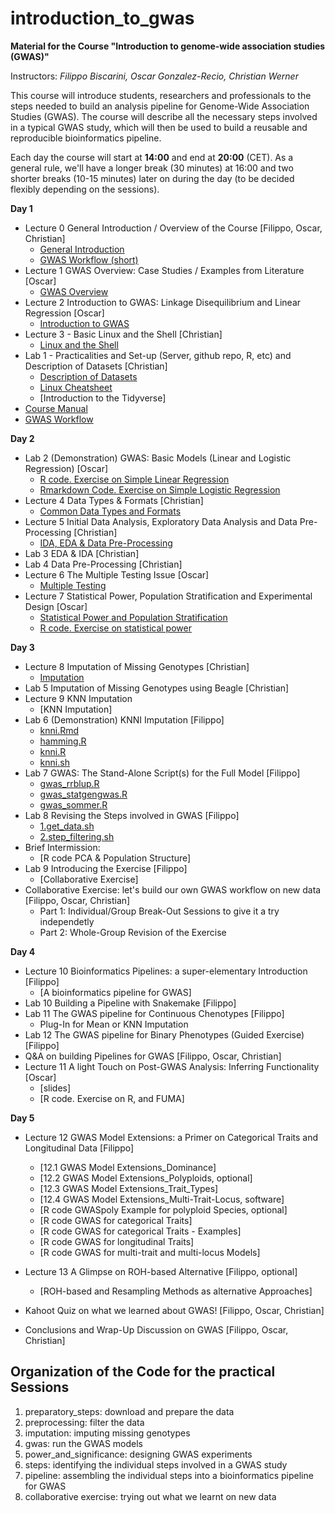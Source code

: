 # introduction_to_gwas

**Material for the Course "Introduction to genome-wide association studies (GWAS)"**

Instructors: *Filippo Biscarini, Oscar Gonzalez-Recio, Christian Werner*

This course will introduce students, researchers and professionals to the steps needed to build an analysis pipeline for Genome-Wide Association Studies (GWAS). The course will describe all the necessary steps involved in a typical GWAS study, which will then be used to build a reusable and reproducible bioinformatics pipeline.

Each day the course will start at **14:00** and end at **20:00** (CET).
As a general rule, we'll have a longer break (30 minutes) at 16:00 and two shorter breaks (10-15 minutes) later on during the day (to be decided flexibly depending on the sessions). 

<!-- timetable: [here](https://docs.google.com/spreadsheets/d/1Cy8vBD6I_no8UPzYPU9bz7ASWyI3bc4Y9vcdr5S1TBw/edit#gid=0) -->

**Day 1**

- Lecture 0	General Introduction / Overview of the Course [Filippo, Oscar, Christian]
    - [General Introduction](slides/0_General_Introduction.pdf)
    - [GWAS Workflow (short)](slides/GWAS_workflow_short.pdf)
- Lecture 1	GWAS Overview: Case Studies / Examples from Literature [Oscar]
    - [GWAS Overview](slides/1_GWAS_overview.pdf)
- Lecture 2	Introduction to GWAS: Linkage Disequilibrium and Linear Regression [Oscar]
    - [Introduction to GWAS](slides/2_Introduction_to_GWAS.pdf)
- Lecture 3 - Basic Linux and the Shell [Christian]
    - [Linux and the Shell](slides/3_Linux_intro.pdf)
- Lab 1 - Practicalities and Set-up (Server, github repo, R, etc) and Description of Datasets [Christian]
    - [Description of Datasets](slides/Description_of_datasets.pdf)
    - [Linux Cheatsheet](slides/Unix_cheatsheet.pdf)
    - [Introduction to the Tidyverse]<!-- (slides/Tidyverse_Intro.html) -->
 - [Course Manual](slides/gwasManual.pdf)
 - [GWAS Workflow](slides/GWAS_Workflow.pdf)



**Day 2**

- Lab 2 (Demonstration) GWAS: Basic Models (Linear and Logistic Regression) [Oscar]
    - [R code. Exercise on Simple Linear Regression](basic_model/1.Basis_of_linear_regression.R)
    - [Rmarkdown Code. Exercise on Simple Logistic Regression](basic_model/2.exercise.Basis_of_logistic_regression.Rmd)
- Lecture 4 Data Types & Formats [Christian]
    - [Common Data Types and Formats](slides/4_Data_types.pdf)
- Lecture 5 Initial Data Analysis, Exploratory Data Analysis and Data Pre-Processing [Christian]
    - [IDA, EDA & Data Pre-Processing](slides/5_Data_pre-processing.pdf)
- Lab 3 EDA & IDA [Christian]
- Lab 4 Data Pre-Processing [Christian]
- Lecture 6 The Multiple Testing Issue [Oscar]
    - [Multiple Testing](slides/6_Multiple_testing.pdf)
- Lecture 7 Statistical Power, Population Stratification and Experimental Design [Oscar] 
    - [Statistical Power and Population Stratification](slides/7_Experimental_design.pdf)
    - [R code. Exercise on statistical power](5.power_and_significance/StatisticalPower_exercise.R)


**Day 3**

- Lecture 8	Imputation of Missing Genotypes [Christian]
    - [Imputation](slides/8_Imputation.pdf)
- Lab 5 Imputation of Missing Genotypes using Beagle [Christian]
- Lecture 9 KNN Imputation 
    - [KNN Imputation]
- Lab 6 (Demonstration) KNNI Imputation [Filippo]
    - [knni.Rmd](3.imputation/knni.Rmd)
    - [hamming.R](3.imputation/hamming.R)
    - [knni.R](3.imputation/knni.R)
    - [knni.sh](3.imputation/knni.sh)
- Lab 7 GWAS: The Stand-Alone Script(s) for the Full Model [Filippo]
    - [gwas_rrblup.R](4.gwas/gwas_rrblup.R)
    - [gwas_statgengwas.R](4.gwas/gwas_statgengwas.R)
    - [gwas_sommer.R](4.gwas/gwas_sommer.R)
- Lab 8 Revising the Steps involved in GWAS [Filippo]
    - [1.get_data.sh](6.steps/1.get_data.sh)
    - [2.step_filtering.sh](6.steps/2.step_filtering.sh)
- Brief Intermission:
    - [R code PCA & Population Structure]<!--(4.gwas/PCA_Screeplots.R) -->
- Lab 9 Introducing the Exercise [Filippo]
    - [Collaborative Exercise]
- Collaborative Exercise: let's build our own GWAS workflow on new data [Filippo, Oscar, Christian]
    - Part 1: Individual/Group Break-Out Sessions to give it a try independetly
    - Part 2: Whole-Group Revision of the Exercise


**Day 4**
- Lecture 10 Bioinformatics Pipelines: a super-elementary Introduction [Filippo]
    - [A bioinformatics pipeline for GWAS]
- Lab 10 Building a Pipeline with Snakemake [Filippo]
- Lab 11 The GWAS pipeline for Continuous Chenotypes [Filippo]
    - Plug-In for Mean or KNN Imputation
- Lab 12 The GWAS pipeline for Binary Phenotypes (Guided Exercise) [Filippo]
- Q&A on building Pipelines for GWAS [Filippo, Oscar, Christian]
- Lecture 11 A light Touch on Post-GWAS Analysis: Inferring Functionality [Oscar]
    - [slides]
    - [R code. Exercise on R, and FUMA]
    
**Day 5**

- Lecture 12 GWAS Model Extensions: a Primer on Categorical Traits and Longitudinal Data [Filippo]
    - [12.1 GWAS Model Extensions_Dominance]
    - [12.2 GWAS Model Extensions_Polyploids, optional]
    - [12.3 GWAS Model Extensions_Trait_Types]
    - [12.4 GWAS Model Extensions_Multi-Trait-Locus, software]
    - [R code GWASpoly Example for polyploid Species, optional]
    - [R code GWAS for categorical Traits]
    - [R code GWAS for categorical Traits - Examples]
    - [R code GWAS for longitudinal Traits]
    - [R code GWAS for multi-trait and multi-locus Models]

- Lecture 13 A Glimpse on ROH-based Alternative [Filippo, optional]
    - [ROH-based and Resampling Methods as alternative Approaches]
- Kahoot Quiz on what we learned about GWAS! [Filippo, Oscar, Christian]
- Conclusions and Wrap-Up Discussion on GWAS [Filippo, Oscar, Christian]

## Organization of the Code for the practical Sessions

1. preparatory_steps: download and prepare the data
2. preprocessing: filter the data
3. imputation: imputing missing genotypes
4. gwas: run the GWAS models
5. power_and_significance: designing GWAS experiments
6. steps: identifying the individual steps involved in a GWAS study
7. pipeline: assembling the individual steps into a bioinformatics pipeline for GWAS
8. collaborative exercise: trying out what we learnt on new data
